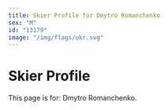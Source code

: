 ```yaml
---
title: Skier Profile for Dmytro Romanchenko
sex: "M"
id: "13179"
image: "/img/flags/ukr.svg" 
---
```


# Skier Profile

This page is for: Dmytro Romanchenko.
    